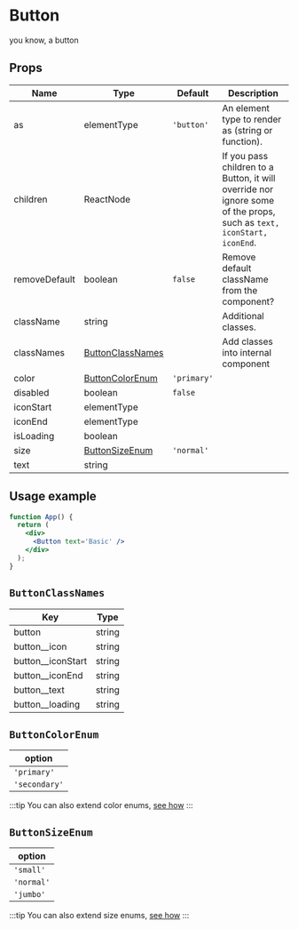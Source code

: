 # Button

you know, a button

## Props

| Name          | Type                                  | Default     | Description                                                                                                          |
| ------------- | ------------------------------------- | ----------- | -------------------------------------------------------------------------------------------------------------------- |
| as            | elementType                           | `'button'`  | An element type to render as (string or function).                                                                   |
| children      | ReactNode                             |             | If you pass children to a Button, it will override nor ignore some of the props, such as `text, iconStart, iconEnd`. |
| removeDefault | boolean                               | `false`     | Remove default className from the component?                                                                         |
| className     | string                                |             | Additional classes.                                                                                                  |
| classNames    | [ButtonClassNames](#buttonclassnames) |             | Add classes into internal component                                                                                  |
| color         | [ButtonColorEnum](#buttoncolorenum)   | `'primary'` |
| disabled      | boolean                               | `false`     |
| iconStart     | elementType                           |             |
| iconEnd       | elementType                           |             |
| isLoading     | boolean                               |             |
| size          | [ButtonSizeEnum](#buttonsizeenum)     | `'normal'`  |
| text          | string                                |             |

## Usage example

```jsx live
function App() {
  return (
    <div>
      <Button text='Basic' />
    </div>
  );
}
```

## `ButtonClassNames`

| Key                 | Type   |
| ------------------- | ------ |
| button              | string |
| button\_\_icon      | string |
| button\_\_iconStart | string |
| button\_\_iconEnd   | string |
| button\_\_text      | string |
| button\_\_loading   | string |

## `ButtonColorEnum`

| option        |
| ------------- |
| `'primary'`   |
| `'secondary'` |

:::tip
You can also extend color enums, [see how](/docs/miscellaneous/how-to-extends-prop)
:::

## `ButtonSizeEnum`

| option     |
| ---------- |
| `'small'`  |
| `'normal'` |
| `'jumbo'`  |

:::tip
You can also extend size enums, [see how](/docs/miscellaneous/how-to-extends-prop)
:::
